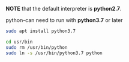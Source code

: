 **NOTE** that the default interpreter is **python2.7**.

python-can need to run with **python3.7** or later

```bash
sudo apt install python3.7

cd usr/bin
sudo rm /usr/bin/python
sudo ln -s /usr/bin/python3.7 python
```


